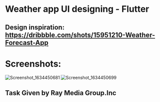 # Weather app UI designing - Flutter
## Design inspiration: https://dribbble.com/shots/15951210-Weather-Forecast-App

# Screenshots:

![Screenshot_1634450681](https://user-images.githubusercontent.com/75219867/137616600-06149018-5610-4117-b6b5-27e13b1a04cf.png)
![Screenshot_1634450699](https://user-images.githubusercontent.com/75219867/137616603-4549fac1-b7bf-4706-b17a-71e382c9bd5b.png)





## Task Given by Ray Media Group.Inc
